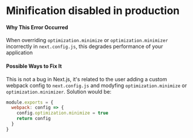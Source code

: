 # Minification disabled in production

#### Why This Error Occurred

When overriding `optimization.minimize` or `optimization.minimizer` incorrectly in `next.config.js`, this degrades performance of your application

#### Possible Ways to Fix It

This is not a bug in Next.js, it's related to the user adding a custom webpack config to `next.config.js` and modyfing `optimization.minimize` or `optimization.minimizer`. Solution would be:

```js
module.exports = {
  webpack: config => {
    config.optimization.minimize = true
    return config
  }
}
```
